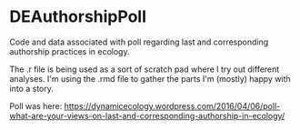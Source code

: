 # DEAuthorshipPoll
Code and data associated with poll regarding last and corresponding authorship practices in ecology.

The .r file is being used as a sort of scratch pad where I try out different analyses. I'm using the .rmd file to gather the parts I'm (mostly) happy with into a story.  

Poll was here: https://dynamicecology.wordpress.com/2016/04/06/poll-what-are-your-views-on-last-and-corresponding-authorship-in-ecology/
